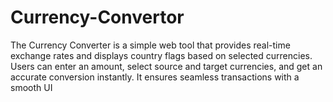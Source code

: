 # Currency-Convertor
The Currency Converter is a simple web tool that provides real-time exchange rates and displays country flags based on selected currencies. Users can enter an amount, select source and target currencies, and get an accurate conversion instantly. It ensures seamless transactions with a smooth UI
